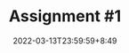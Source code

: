 ---
type: assignment
date: 2022-03-13T23:59:59+8:49
title: 'Assignment #1'
pdf: /static_files/assignments/01_assignment.pdf
attachment: /static_files/assignments/01_assignment.zip
#solutions: /static_files/assignments/asg_solutions.pdf
due_event: 
    type: due
    date: 2022-03-27T23:59:59+8:49
    description: 'Assignment #1 due'
---